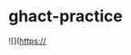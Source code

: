 # ghact-practice

![]([https://](https://github.com/ytchao0234/ghact-practice/actions/workflows/github-actions-demo/badge.svg)
